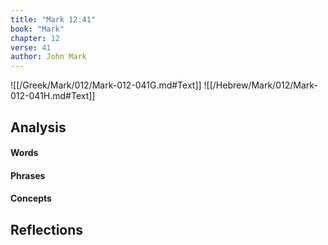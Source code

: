 ```yaml
---
title: "Mark 12:41"
book: "Mark"
chapter: 12
verse: 41
author: John Mark
---
```

![[/Greek/Mark/012/Mark-012-041G.md#Text]]
![[/Hebrew/Mark/012/Mark-012-041H.md#Text]]

## Analysis

#### Words

#### Phrases

#### Concepts

## Reflections
